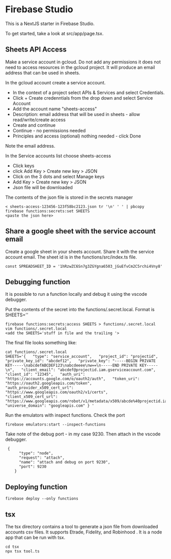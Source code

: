 # Firebase Studio

This is a NextJS starter in Firebase Studio.

To get started, take a look at src/app/page.tsx.

## Sheets API Access
Make a service account in gcloud.  Do not add any permissions it does not need to access resources in the gcloud project. It will produce an email address that can be used in sheets.

In the gcloud account create a service account.
- In the context of a project select APIs & Services and select Credentials. 
- Click + Create credenntials from the drop down and select Service Account
- Add the account name "sheets-access"
- Description: email address that will be used in sheets - allow read/write/create access
- Create and continue
- Continue - no permissions needed
- Principles and access (optional) nothing needed - click Done 

Note the email address.

In the Service accounts list choose sheets-access
- Click keys
- click Add Key > Create new key > JSON
- Click on the 3 dots and select Manage keys
- Add Key > Create new key > JSON
- Json file will be downloaded

The contents of the json file is stored in the secrets manager

```
< sheets-access-123456-123f58bc2123.json tr '\n' ' ' | pbcopy
firebase functions:secrets:set SHEETS
<paste the json here>
```

## Share a google sheet with the service account email
Create a google sheet in your sheets account.  Share it with the service account email.  The sheet id is in the functions/src/index.ts file. 

```
const SPREADSHEET_ID = '1hRzwZC6Sn7g3ZGYgna6503_jGuEfvCm2C5rchi4Vny8'
```

## Debugging function

It is possible to run a function locally and debug it using the vscode debugger.

Put the contents of the secret into the functions/.secret.local.  Format is SHEETS='<json here>'

```
firebase functions:secrets:access SHEETS > functions/.secret.local
vim functions/.secret.local
<add the SHEETS='stuff in file and the trailing '>
 ```

 The final file looks something like:
 ```
 cat functions/.secret.local
 SHEETS='{   "type": "service_account",   "project_id": "projectid",   "private_key_id": "abcdef12",   "private_key": "-----BEGIN PRIVATE KEY-----\nabcdefABCDEF123\nabcdeeee\nw==\n-----END PRIVATE KEY-----\n",   "client_email": "abcdef@projectid.iam.gserviceaccount.com",   "client_id": "12345",   "auth_uri": "https://accounts.google.com/o/oauth2/auth",   "token_uri": "https://oauth2.googleapis.com/token",   "auth_provider_x509_cert_url": "https://www.googleapis.com/oauth2/v1/certs",   "client_x509_cert_url": "https://www.googleapis.com/robot/v1/metadata/x509/abcde%40projectid.iam.gserviceaccount.com",   "universe_domain": "googleapis.com" } '
```

Run the emulators with inspect functions.  Check the port
```
firebase emulators:start --inspect-functions
```

Take note of the debug port - in my case 9230.  Then attach in the vscode debugger.

```
 {
      "type": "node",
      "request": "attach",
      "name": "attach and debug on port 9230",
      "port": 9230
    }
```

## Deploying function

```
firebase deploy --only functions
```

## tsx
The tsx directory contains a tool to generate a json file from downloaded accounts csv files. It supports Etrade, Fidelity, and Robinhood .  It is a node app that can be run with tsx.

```
cd tsx
npx tsx tool.ts
```